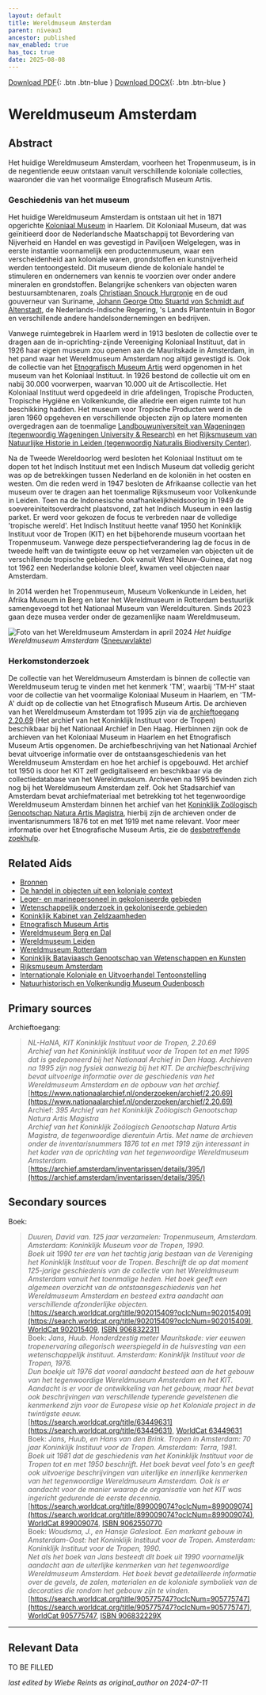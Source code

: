 ```yaml
---
layout: default
title: Wereldmuseum Amsterdam
parent: niveau3
ancestor: published
nav_enabled: true
has_toc: true
date: 2025-08-08
--- 
```



[Download PDF](https://raw.githubusercontent.com/colonial-heritage/research-guides-dev/refs/heads/main/EXPORTS/PDF/niveau3/Dutch/WMAmsterdam.pdf){: .btn .btn-blue }     [Download DOCX](https://raw.githubusercontent.com/colonial-heritage/research-guides-dev/refs/heads/main/EXPORTS/DOCX/niveau3/Dutch/WMAmsterdam.docx){: .btn .btn-blue }


# Wereldmuseum Amsterdam


## Abstract

Het huidige Wereldmuseum Amsterdam, voorheen het Tropenmuseum, is in de negentiende eeuw ontstaan vanuit verschillende koloniale collecties, waaronder die van het voormalige Etnografisch Museum Artis.

### Geschiedenis van het museum

Het huidige Wereldmuseum Amsterdam is ontstaan uit het in 1871 opgerichte [Koloniaal Museum](http://www.wikidata.org/entity/Q51871893) in Haarlem. Dit Koloniaal Museum, dat was geïnitieerd door de Nederlandsche Maatschappij tot Bevordering van Nijverheid en Handel en was gevestigd in Paviljoen Welgelegen, was in eerste instantie voornamelijk een productenmuseum, waar een verscheidenheid aan koloniale waren, grondstoffen en kunstnijverheid werden tentoongesteld. Dit museum diende de koloniale handel te stimuleren en ondernemers van kennis te voorzien over onder andere mineralen en grondstoffen. Belangrijke schenkers van objecten waren bestuursambtenaren, zoals [Christiaan Snouck Hurgronje](http://www.wikidata.org/entity/Q731829) en de oud gouverneur van Suriname, [Johann  George Otto Stuartd von Schmidt auf Altenstadt](http://www.wikidata.org/entity/Q1694028), de Nederlands-Indische Regering, 's Lands Plantentuin in Bogor en verschillende andere handelsondernemingen en bedrijven.

Vanwege ruimtegebrek in Haarlem werd in 1913 besloten de collectie over te dragen aan de in-oprichting-zijnde Vereeniging Koloniaal Instituut, dat in 1926 haar eigen museum zou openen aan de Mauritskade in Amsterdam, in het pand waar het Wereldmuseum Amsterdam nog altijd gevestigd is. Ook de collectie van het [Etnografisch Museum Artis](https://app.colonialcollections.nl/nl/research-aids/https%3A%2F%2Fn2t%252Enet%2Fark%3A%2F27023%2F44a7a61d62ca8589d6a93e6fde593593) werd opgenomen in het museum van het Koloniaal Instituut. In 1926 bestond de collectie uit om en nabij 30.000 voorwerpen, waarvan 10.000 uit de Artiscollectie. Het Koloniaal Instituut werd opgedeeld in drie afdelingen, Tropische Producten, Tropische Hygiëne en Volkenkunde, die alledrie een eigen ruimte tot hun beschikking hadden. Het museum voor Tropische Producten werd in de jaren 1960 opgeheven en verschillende objecten zijn op latere momenten overgedragen aan de toenmalige [Landbouwuniversiteit van Wageningen (tegenwoordig Wageningen University & Research)](https://app.colonialcollections.nl/nl/research-aids/https%3A%2F%2Fn2t%252Enet%2Fark%3A%2F27023%2F2c7a29ba107a49a29f1251631db1cf11) en het [Rijksmuseum van Natuurlijke Historie in Leiden (tegenwoordig Naturalis Biodiversity Center)](https://app.colonialcollections.nl/nl/research-aids/https%3A%2F%2Fn2t%252Enet%2Fark%3A%2F27023%2Fb897e22a1eae224b0ca13b5ec14d51cb).

Na de Tweede Wereldoorlog werd besloten het Koloniaal Instituut om te dopen tot het Indisch Instituut met een Indisch Museum dat volledig gericht was op de betrekkingen tussen Nederland en de koloniën in het oosten en westen. Om die reden werd in 1947 besloten de Afrikaanse collectie van het museum over te dragen aan het toenmalige Rijksmuseum voor Volkenkunde in Leiden. Toen na de Indonesische onafhankelijkheidsoorlog in 1949 de soevereiniteitsoverdracht plaatsvond, zat het Indisch Museum in een lastig parket. Er werd voor gekozen de focus te verbreden naar de volledige 'tropische wereld'. Het Indisch Instituut heette vanaf 1950 het Koninklijk Instituut voor de Tropen (KIT) en het bijbehorende museum voortaan het Tropenmuseum. Vanwege deze perspectiefverandering lag de focus in de tweede helft van de twintigste eeuw op het verzamelen van objecten uit de verschillende tropische gebieden. Ook vanuit West Nieuw-Guinea, dat nog tot 1962 een Nederlandse kolonie bleef, kwamen veel objecten naar Amsterdam.

In 2014 werden het Tropenmuseum, Museum Volkenkunde in Leiden, het Afrika Museum in Berg en later het Wereldmuseum in Rotterdam bestuurlijk samengevoegd tot het Nationaal Museum van Wereldculturen. Sinds 2023 gaan deze musea verder onder de gezamenlijke naam Wereldmuseum.

![Foto van het Wereldmuseum Amsterdam in april 2024](https://upload.wikimedia.org/wikipedia/commons/8/86/Wereldmuseum_Amsterdam_%282024%29.jpg)
_Het huidige Wereldmuseum Amsterdam_ ([Sneeuwvlakte](https://commons.wikimedia.org/wiki/File:Wereldmuseum_Amsterdam_(2024).jpg))

### Herkomstonderzoek

De collectie van het Wereldmuseum Amsterdam is binnen de collectie van Wereldmuseum terug te vinden met het kenmerk 'TM', waarbij 'TM-H' staat voor de collectie van het voormalige Koloniaal Museum in Haarlem, en 'TM-A' duidt op de collectie van het Etnografisch Museum Artis. De archieven van het Wereldmuseum Amsterdam tot 1995 zijn via de [archieftoegang 2.20.69](https://www.nationaalarchief.nl/onderzoeken/archief/2.20.69) (Het archief van het Koninklijk Instituut voor de Tropen) beschikbaar bij het Nationaal Archief in Den Haag. Hierbinnen zijn ook de archieven van het Koloniaal Museum in Haarlem en het Etnografisch Museum Artis opgenomen. De archiefbeschrijving van het Nationaal Archief bevat uitvoerige informatie over de ontstaansgeschiedenis van het Wereldmuseum Amsterdam en hoe het archief is opgebouwd. Het archief tot 1950 is door het KIT zelf gedigitaliseerd en beschikbaar via de collectiedatabase van het Wereldmuseum. Archieven na 1995 bevinden zich nog bij het Wereldmuseum Amsterdam zelf. Ook het Stadsarchief van Amsterdam bevat archiefmateriaal met betrekking tot het tegenwoordige Wereldmuseum Amsterdam binnen het archief van het [Koninklijk Zoölogisch Genootschap Natura Artis Magistra](https://archief.amsterdam/inventarissen/details/395/), hierbij zijn de archieven onder de inventarisnummers 1876 tot en met 1919 met name relevant. Voor meer informatie over het Etnografische Museum Artis, zie de [desbetreffende zoekhulp](https://app.colonialcollections.nl/nl/research-aids/https%3A%2F%2Fn2t%252Enet%2Fark%3A%2F27023%2F44a7a61d62ca8589d6a93e6fde593593).


## Related Aids

 - [Bronnen](niveau1/Dutch/Bronnen_20240425.yml)  
 - [De handel in objecten uit een koloniale context](niveau2/Dutch/Handel_20240326.yml)  
 - [Leger- en marinepersoneel in gekoloniseerde gebieden](niveau2/Dutch/LegerEnMarine_20240326.yml)  
 - [Wetenschappelijk onderzoek in gekoloniseerde gebieden](niveau2/Dutch/Science_20240814.yml)  
 - [Koninklijk Kabinet van Zeldzaamheden](niveau3/Dutch/KKZ_20240313.yml)  
 - [Etnografisch Museum Artis](niveau3/Dutch/EMArtis_20240711.yml)  
 - [Wereldmuseum Berg en Dal](niveau3/Dutch/WMBergEnDal_20241001.yml)  
 - [Wereldmuseum Leiden](niveau3/Dutch/WMLeiden_20240327.yml)  
 - [Wereldmuseum Rotterdam](niveau3/Dutch/WMRotterdam_20240822.yml)  
 - [Koninklijk Bataviaasch Genootschap van Wetenschappen en Kunsten](niveau3/Dutch/BGKW_20240827.yml)  
 - [Rijksmuseum Amsterdam](niveau3/Dutch/RijksmuseumAmsterdam_20241006.yml)  
 - [Internationale Koloniale en Uitvoerhandel Tentoonstelling](niveau3/Dutch/Wereldtentoonstelling1883_202550304.yml)  
 - [Natuurhistorisch en Volkenkundig Museum Oudenbosch](niveau3/Dutch/MOudenbosch_20250603.yml)  

## Primary sources

Archieftoegang:
  > *NL-HaNA, KIT Koninklijk Instituut voor de Tropen, 2.20.69*  
> _Archief van het Konininklijk Instituut voor de Tropen tot en met 1995 dat is gedeponeerd bij het Nationaal Archief in Den Haag. Archieven na 1995 zijn nog fysiek aanwezig bij het KIT. De archiefbeschrijving bevat uitvoerige informatie over de geschiedenis van het Wereldmuseum Amsterdam en de opbouw van het archief._  
> [https://www.nationaalarchief.nl/onderzoeken/archief/2.20.69](https://www.nationaalarchief.nl/onderzoeken/archief/2.20.69)  
Archief:
  > *395 Archief van het Koninklijk Zoölogisch Genootschap Natura Artis Magistra*  
> _Archief van het Koninklijk Zoölogisch Genootschap Natura Artis Magistra, de tegenwoordige dierentuin Artis. Met name de archieven onder de inventarisnummers 1876 tot en met 1919 zijn interessant in het kader van de oprichting van het tegenwoordige Wereldmuseum Amsterdam._  
> [https://archief.amsterdam/inventarissen/details/395/](https://archief.amsterdam/inventarissen/details/395/)  
## Secondary sources

Boek:
  > *Duuren, David van. 125 jaar verzamelen: Tropenmuseum, Amsterdam. Amsterdam: Koninklijk Museum voor de Tropen, 1990.*  
> _Boek uit 1990 ter ere van het tachtig jarig bestaan van de Vereniging het Koninklijk Instituut voor de Tropen. Beschrijft de op dat moment 125-jarige geschiedenis van de collectie van het Wereldmuseum Amsterdam vanuit het toenmalige heden. Het boek geeft een algemeen overzicht van de ontstaansgeschiedenis van het Wereldmuseum Amsterdam en besteed extra aandacht aan verschillende afzonderlijke objecten._  
> [https://search.worldcat.org/title/902015409?oclcNum=902015409](https://search.worldcat.org/title/902015409?oclcNum=902015409), [WorldCat 902015409](https://search.worldcat.org/title/902015409), [ISBN 9068322311](https://isbnsearch.org/isbn/9068322311)  
Boek:
  > *Jans, Huub. Honderdzestig meter Mauritskade: vier eeuwen tropenervaring allegorisch weerspiegeld in de huisvesting van een wetenschappelijk instituut. Amsterdam: Koninklijk Instituut voor de Tropen, 1976.*  
> _Dun boekje uit 1976 dat vooral aandacht besteed aan de het gebouw van het tegenwoordige Wereldmuseum Amsterdam en het KIT. Aandacht is er voor de ontwikkeling van het gebouw, maar het bevat ook beschrijvingen van verschillende typerende gevelstenen die kenmerkend zijn voor de Europese visie op het Koloniale project in de twintigste eeuw._  
> [https://search.worldcat.org/title/63449631](https://search.worldcat.org/title/63449631), [WorldCat 63449631](https://search.worldcat.org/title/63449631)  
Boek:
  > *Jans, Huub, en Hans van den Brink. Tropen in Amsterdam: 70 jaar Koninklijk Instituut voor de Tropen. Amsterdam: Terra, 1981.*  
> _Boek uit 1981 dat de geschiedenis van het Koninklijk Instituut voor de Tropen tot en met 1950 beschrijft. Het boek bevat veel foto's en geeft ook uitvoerige beschrijvingen van uiterlijke en innerlijke kenmerken van het tegenwoordige Wereldmuseum Amsterdam. Ook is er aandacht voor de manier waarop de organisatie van het KIT was ingericht gedurende de eerste decennia._  
> [https://search.worldcat.org/title/899009074?oclcNum=899009074](https://search.worldcat.org/title/899009074?oclcNum=899009074), [WorldCat 899009074](https://search.worldcat.org/title/899009074), [ISBN 9062550770](https://isbnsearch.org/isbn/9062550770)  
Boek:
  > *Woudsma, J., en Hansje Galesloot. Een markant gebouw in Amsterdam-Oost: het Koninklijk Instituut voor de Tropen. Amsterdam: Koninklijk Instituut voor de Tropen, 1990.*  
> _Net als het boek van Jans besteedt dit boek uit 1990 voornamelijk aandacht aan de uiterlijke kenmerken van het tegenwoordige Wereldmuseum Amsterdam. Het boek bevat gedetailleerde informatie over de gevels, de zalen, materialen en de koloniale symboliek van de decoraties die rondom het gebouw zijn te vinden._  
> [https://search.worldcat.org/title/905775747?oclcNum=905775747](https://search.worldcat.org/title/905775747?oclcNum=905775747), [WorldCat 905775747](https://search.worldcat.org/title/905775747), [ISBN 906832229X](https://isbnsearch.org/isbn/906832229X)  


---
## Relevant Data 
TO BE FILLED

_last edited by Wiebe Reints as original_author on 2024-07-11_
        